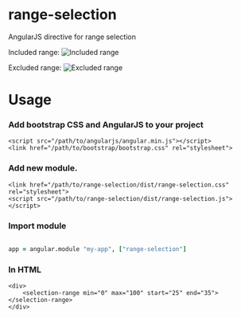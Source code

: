 # range-selection

AngularJS directive for range selection

Included range:
![Included range](https://cloud.githubusercontent.com/assets/3165311/9356642/d63b410e-468a-11e5-9b6e-bde4ff9b7788.png)

Excluded range:
![Excluded range](https://cloud.githubusercontent.com/assets/3165311/9356643/d63f15d6-468a-11e5-9c7e-8a8c9dd794df.png)

# Usage

### Add bootstrap CSS and AngularJS to your project
	
	<script src="/path/to/angularjs/angular.min.js"></script>
	<link href="/path/to/bootstrap/bootstrap.css" rel="stylesheet">

### Add new module.

	<link href="/path/to/range-selection/dist/range-selection.css" rel="stylesheet">
	<script src="/path/to/range-selection/dist/range-selection.js"></script>

### Import module 
	
```coffeescript

app = angular.module "my-app", ["range-selection"]

```


### In HTML

	<div>
		<selection-range min="0" max="100" start="25" end="35"></selection-range>
	</div>

